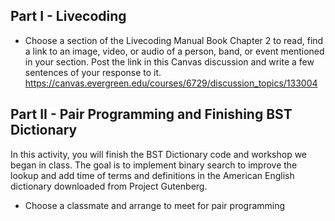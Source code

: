 
## Part I - Livecoding
* Choose a section of the Livecoding Manual Book Chapter 2 to read, find a link to an image, video, or audio of a person, band, or event mentioned in your section. Post the link in this Canvas discussion and write a few sentences of your response to it.
https://canvas.evergreen.edu/courses/6729/discussion_topics/133004

## Part II - Pair Programming and Finishing BST Dictionary
In this activity, you will finish the BST Dictionary code and workshop we began in class.
The goal is to implement binary search to improve the lookup and add time of terms and definitions in the American English dictionary downloaded from Project Gutenberg.



* Choose a classmate and arrange to meet for pair programming
